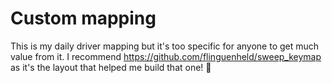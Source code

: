 # Custom mapping

This is my daily driver mapping but it's too specific for anyone to get much value from it.
I recommend https://github.com/flinguenheld/sweep_keymap as it's the layout that helped me build that one! 🚀

